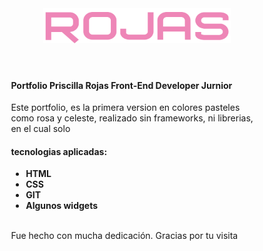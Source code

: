 <!DOCTYPE html>
<html>
    <body>
    <header>
       <img  src="assets/img/rojas-rosa.png" alt="Rojas" style="width: 300px;">
    </header>
    <div style="padding-left: 10%;
    padding-right: 10%;">
        <h4>Portfolio Priscilla Rojas Front-End Developer Jurnior </h4>
            <p>Este portfolio, es la primera version en colores pasteles como rosa y celeste, realizado sin frameworks, ni librerias, en el cual solo</p> 
        <h4>tecnologias aplicadas:</h4>
        <ul>
            <li><b>HTML</b></li>
            <li><b>CSS</b></li>
            <li><b>GIT</b></li>
            <li><b>Algunos widgets</b></li>
        </ul>
        <br>
        Fue hecho con mucha dedicación. Gracias por tu visita
    </div>
</body>


</html>